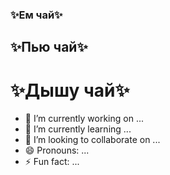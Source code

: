 ### ✨Ем чай✨
## ✨Пью чай✨
# ✨Дышу чай✨

- 🔭 I’m currently working on ... 
- 🌱 I’m currently learning ...
- 👯 I’m looking to collaborate on ...
- 😄 Pronouns: ...
- ⚡ Fun fact: ...
